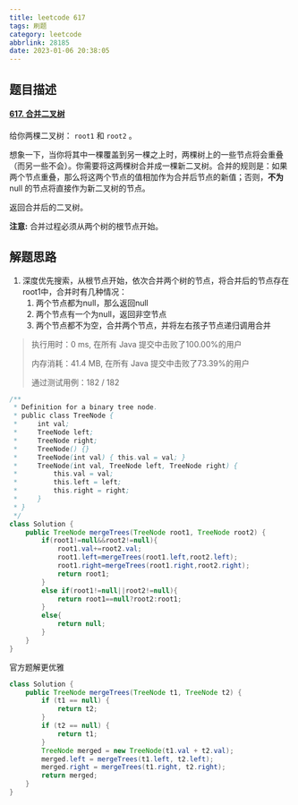 ```yaml
---
title: leetcode 617
tags: 刷题
category: leetcode
abbrlink: 28185
date: 2023-01-06 20:38:05
---
```


## 题目描述

#### [617. 合并二叉树](https://leetcode.cn/problems/merge-two-binary-trees/)

给你两棵二叉树： `root1` 和 `root2` 。

想象一下，当你将其中一棵覆盖到另一棵之上时，两棵树上的一些节点将会重叠（而另一些不会）。你需要将这两棵树合并成一棵新二叉树。合并的规则是：如果两个节点重叠，那么将这两个节点的值相加作为合并后节点的新值；否则，**不为** null 的节点将直接作为新二叉树的节点。

返回合并后的二叉树。

**注意:** 合并过程必须从两个树的根节点开始。



## 解题思路

1. 深度优先搜索，从根节点开始，依次合并两个树的节点，将合并后的节点存在root1中，合并时有几种情况：
   1. 两个节点都为null，那么返回null
   2. 两个节点有一个为null，返回非空节点
   3. 两个节点都不为空，合并两个节点，并将左右孩子节点递归调用合并

> 执行用时：0 ms, 在所有 Java 提交中击败了100.00%的用户
>
> 内存消耗：41.4 MB, 在所有 Java 提交中击败了73.39%的用户
>
> 通过测试用例：182 / 182

```java
/**
 * Definition for a binary tree node.
 * public class TreeNode {
 *     int val;
 *     TreeNode left;
 *     TreeNode right;
 *     TreeNode() {}
 *     TreeNode(int val) { this.val = val; }
 *     TreeNode(int val, TreeNode left, TreeNode right) {
 *         this.val = val;
 *         this.left = left;
 *         this.right = right;
 *     }
 * }
 */
class Solution {
    public TreeNode mergeTrees(TreeNode root1, TreeNode root2) {
        if(root1!=null&&root2!=null){
            root1.val+=root2.val;
            root1.left=mergeTrees(root1.left,root2.left);
            root1.right=mergeTrees(root1.right,root2.right);
            return root1;
        }
        else if(root1!=null||root2!=null){
            return root1==null?root2:root1;
        }
        else{
            return null;
        }
    }
}
```

官方题解更优雅

```java
class Solution {
    public TreeNode mergeTrees(TreeNode t1, TreeNode t2) {
        if (t1 == null) {
            return t2;
        }
        if (t2 == null) {
            return t1;
        }
        TreeNode merged = new TreeNode(t1.val + t2.val);
        merged.left = mergeTrees(t1.left, t2.left);
        merged.right = mergeTrees(t1.right, t2.right);
        return merged;
    }
}
```


